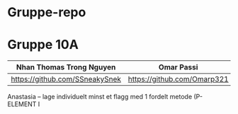 # Gruppe-repo
<h1>Gruppe 10A</h1>


|Nhan Thomas Trong Nguyen| Omar Passi  | Samet  Demirezen | Håkon Hervold | Anastasia Katanova | Sander Halvorsen | Kristin Svensson | Nora Lohne |
| ----------- | ------------- | ------------- | ----------------- | -----------------| -------------- | -------------- | ------------- | 
| https://github.com/SSneakySnek | https://github.com/Omarp321 | https://github.com/sametdemirezen | https://github.com/hakonfly | https://github.com/anastasiak111 | https://github.com/Sanderhalvors1 | https://github.com/kristintintin | https://github.com/NoraGith | 

Anastasia – lage individuelt minst et flagg med 1 fordelt metode (P-ELEMENT I <STYLE>)

Sander – lage individuelt minst et flagg med 1 fordelt metode (P-ELEMENT I <STYLE>)

Kristin – lage individuelt minst et flagg med 1 fordelt metode (P-ELEMENT I <STYLE>)

Nora – lage individuelt minst et flagg med 1 fordelt metode (CSS STYLE)

Håkon – lage individuelt minst et flagg med 1 fordelt metode (CSS STYLE)

Thomas – lage individuelt minst et flagg med 1 fordelt metode (CANVAS) + GITHUB ANSVAR

Samet – lage individuelt minst et flagg med 1 fordelt metode (CANVAS)

Omar – lage individuelt minst et flagg med 1 fordelt metode (CANVAS)

Alle har lagt inn sitt arbeid i mappen sin på repository 
Reflektering over metodene 
  
P – denne metoden var forvirrende fordi p element har begrenset muligheter, det brukes til tekst ikke visuelle bilder. Alle med denne metoden lagde et simpelt flagg med bare tre farger, i seg selv var det enkelt. 
  
CSS – Denne metoden var noe lettere å bruke og mer oversiktlig. Også i denne modellen skulle p-element benyttes, noe som gjør denne metoden begrenset å bruke.  
  
CANVAS – Denne metoden var den letteste å bruke av de metodene over. Fordelen med denne metoden er muligheten for å lage flere detaljer. Samtidig er det flere alternativer på hvilke metoder man vil gå frem med og man er ikke begrenset som de andre metodene. Eneste negative var å komme i gang i å forstå denne metoden.

5 
a)	Samet, Omar og Thomas har holdt på med GitHub
b)	Relevant hovedoppgave har vært at alle individuelt lager et flagg med fordelt metode 
